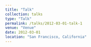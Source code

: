 ```yaml
---
title: "Talk"
collection: talks
type: "Talk"
permalink: /talks/2012-03-01-talk-1
venue: "Venue"
date: 2012-03-01
location: "San Francisco, California"
---
```


<!--
This is a description of your talk, which is a markdown files that can be all markdown-ified like any other post. Yay markdown!
-->
